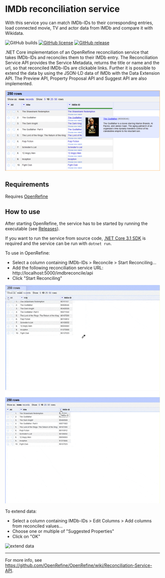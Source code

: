 # IMDb reconciliation service
With this service you can match IMDb-IDs to their corresponding entries, load connected movie, TV and actor data from IMDb and compare it with Wikidata.

![GitHub builds](https://github.com/cennoxx/imdb-reconciliation-service/workflows/.NET%20Core/badge.svg)
[![GitHub license](https://img.shields.io/github/license/CennoxX/IMDb-reconciliation-service)](/blob/master/LICENSE)
[![GitHub release](https://img.shields.io/github/release/CennoxX/imdb-reconciliation-service.svg)](/releases/latest)

.NET Core implementation of an OpenRefine reconciliation service that takes IMDb-IDs and reconciles them to their IMDb entry. The Reconciliation Service API provides the Service Metadata, returns the title or name and the url, so that reconciled IMDb-IDs are clickable links. Further it is possible to extend the data by using the JSON-LD data of IMDb with the Data Extension API. The Preview API, Property Proposal API and Suggest API are also implemented.

![reconciled IMDb-IDs](img/top_250.png)

Requirements
------------
Requires [OpenRefine](https://github.com/OpenRefine/OpenRefine)

How to use
----------
After starting OpenRefine, the service has to be started by running the executable (see [Releases](/releases)).

If you want to run the service from source code, [.NET Core 3.1 SDK](https://www.microsoft.com/net/download/all) is required and the service can be run with `dotnet run`.

To use in OpenRefine:
* Select a column containing IMDb-IDs > Reconcile > Start Reconciling…
* Add the following reconciliation service URL: http://localhost:5000/imdbreconcile/api
* Click "Start Reconciling"

![adding the service to OpenRefine](img/add_service.gif)
![reconciling IMDb-IDs](img/reconcile.gif)

To extend data:
* Select a column containing IMDb-IDs > Edit Columns > Add columns from reconciled values…
* Choose one or multiple of "Suggested Properties"
* Click on "OK"

![extend data](img/extend_data.png)

-----------
For more info, see https://github.com/OpenRefine/OpenRefine/wiki/Reconciliation-Service-API.